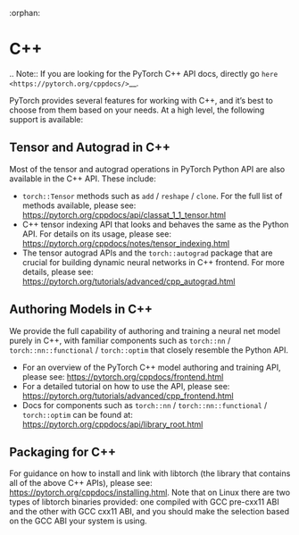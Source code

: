:orphan:

C++
===================================
.. Note::
    If you are looking for the PyTorch C++ API docs, directly go `here <https://pytorch.org/cppdocs/>`__.

PyTorch provides several features for working with C++, and it’s best to choose from them based on your needs. At a high level, the following support is available:

Tensor and Autograd in C++
---------------------------
Most of the tensor and autograd operations in PyTorch Python API are also available in the C++ API. These include:

* ``torch::Tensor`` methods such as ``add`` / ``reshape`` / ``clone``. For the full list of methods available, please see: https://pytorch.org/cppdocs/api/classat_1_1_tensor.html
* C++ tensor indexing API that looks and behaves the same as the Python API. For details on its usage, please see: https://pytorch.org/cppdocs/notes/tensor_indexing.html
* The tensor autograd APIs and the ``torch::autograd`` package that are crucial for building dynamic neural networks in C++ frontend. For more details, please see: https://pytorch.org/tutorials/advanced/cpp_autograd.html

Authoring Models in C++
------------------------
We provide the full capability of authoring and training a neural net model purely in C++, with familiar components such as ``torch::nn`` / ``torch::nn::functional`` / ``torch::optim`` that closely resemble the Python API.

* For an overview of the PyTorch C++ model authoring and training API, please see: https://pytorch.org/cppdocs/frontend.html
* For a detailed tutorial on how to use the API, please see: https://pytorch.org/tutorials/advanced/cpp_frontend.html
* Docs for components such as ``torch::nn`` / ``torch::nn::functional`` / ``torch::optim`` can be found at: https://pytorch.org/cppdocs/api/library_root.html


Packaging for C++
------------------
For guidance on how to install and link with libtorch (the library that contains all of the above C++ APIs), please see: https://pytorch.org/cppdocs/installing.html. Note that on Linux there are two types of libtorch binaries provided: one compiled with GCC pre-cxx11 ABI and the other with GCC cxx11 ABI, and you should make the selection based on the GCC ABI your system is using.
